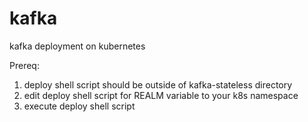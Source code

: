 # kafka
kafka deployment on kubernetes

Prereq:
1. deploy shell script should be outside of kafka-stateless directory
2. edit deploy shell script for REALM variable to your k8s namespace
3. execute deploy shell script
